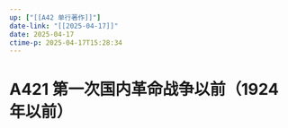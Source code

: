 ```yaml
---
up: ["[[A42 单行著作]]"]
date-link: "[[2025-04-17]]"
date: 2025-04-17
ctime-p: 2025-04-17T15:28:34
---
```


# A421 第一次国内革命战争以前（1924 年以前）
